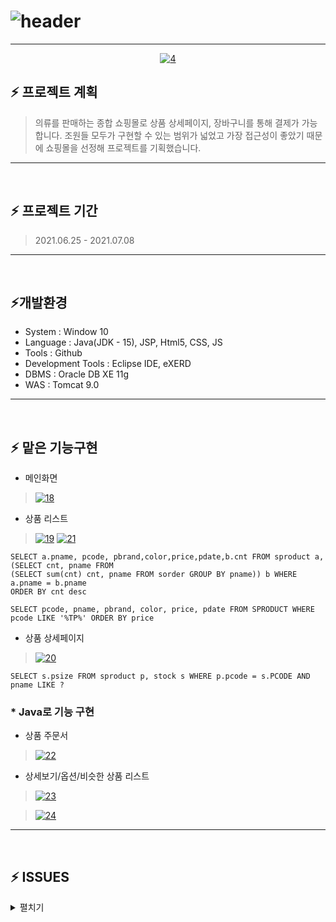 # ![header](https://capsule-render.vercel.app/api?type=waving&color=auto&height=300&section=header&text=SARUWA&fontSize=90)
---

<p align="center"><a href="https://imgbb.com/"><img src="https://i.ibb.co/874GsQr/4.jpg" alt="4" border="0"></a></p>

## ⚡ 프로젝트 계획
> 의류를 판매하는 종합 쇼핑몰로 상품 상세페이지, 장바구니를 통해 결제가 가능합니다.
> 조원들 모두가 구현할 수 있는 범위가 넓었고 가장 접근성이 좋았기 때문에 쇼핑몰을 선정해 프로젝트를 기획했습니다.


---      
</br>


## ⚡ 프로젝트 기간
> 2021.06.25 - 2021.07.08


---      
</br>



## ⚡개발환경
* System : Window 10
* Language : Java(JDK - 15), JSP, Html5, CSS, JS
* Tools : Github
* Development Tools : Eclipse IDE, eXERD
* DBMS : Oracle DB XE 11g
* WAS : Tomcat 9.0


---      
</br>



## ⚡ 맡은 기능구현

* 메인화면  

><a href="https://imgbb.com/"><img src="https://i.ibb.co/FDN5L98/18.png" alt="18" border="0"></a>

* 상품 리스트
><a href="https://imgbb.com/"><img src="https://i.ibb.co/KbcNrfR/19.png" alt="19" border="0"></a>
<a href="https://imgbb.com/"><img src="https://i.ibb.co/KjX5NND/21.png" alt="21" border="0"></a>


```
SELECT a.pname, pcode, pbrand,color,price,pdate,b.cnt FROM sproduct a,(SELECT cnt, pname FROM 
(SELECT sum(cnt) cnt, pname FROM sorder GROUP BY pname)) b WHERE a.pname = b.pname 
ORDER BY cnt desc
```

```
SELECT pcode, pname, pbrand, color, price, pdate FROM SPRODUCT WHERE pcode LIKE '%TP%' ORDER BY price
```

* 상품 상세페이지
><a href="https://ibb.co/30cVBD1"><img src="https://i.ibb.co/Wcf7gbn/20.png" alt="20" border="0"></a>

```
SELECT s.psize FROM sproduct p, stock s WHERE p.pcode = s.PCODE AND pname LIKE ?
```



### * Java로 기능 구현

* 상품 주문서

><a href="https://ibb.co/BZ0jgXT"><img src="https://i.ibb.co/zRqbSyP/22.png" alt="22" border="0"></a>

* 상세보기/옵션/비슷한 상품 리스트

><a href="https://ibb.co/wpfpqfH"><img src="https://i.ibb.co/0YxYLxN/23.png" alt="23" border="0"></a>

><a href="https://imgbb.com/"><img src="https://i.ibb.co/3hNdPWJ/24.png" alt="24" border="0"></a>

---      
</br>



## ⚡ ISSUES
<details markdown="1">
<summary>펼치기</summary>

<a href="https://ibb.co/vjP0J4B"><img src="https://i.ibb.co/bKBcr53/26.png" alt="26" border="0"></a>

</details>
